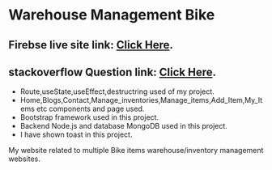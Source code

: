 # Warehouse Management Bike
## Firebse live site link: [Click Here](https://warehouse-management-9612f.web.app/).
## stackoverflow Question link: [Click Here](https://stackoverflow.com/a/72244970/19081882).
* Route,useState,useEffect,destructring used of my project.
* Home,Blogs,Contact,Manage_inventories,Manage_items,Add_Item,My_Items etc components and page used.
* Bootstrap framework used in this project.
* Backend Node.js and database MongoDB used in this project.
* I have shown toast in this project.

My website related to multiple Bike items warehouse/inventory management websites.